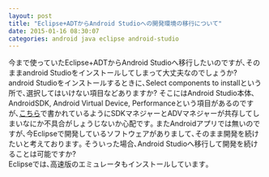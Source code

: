 ```yaml
---
layout: post
title: "Eclipse+ADTからAndroid Studioへの開発環境の移行について"
date: 2015-01-16 08:30:07
categories: android java eclipse android-studio
---
```

<p>今まで使っていたEclipse+ADTからAndroid Studioへ移行したいのですが､そのままandroid Studioをインストールしてしまって大丈夫なのでしょうか?<br>
android Studioをインストールするときに､Select components to installという所で､選択してはいけない項目などありますか?  そこにはAndroid Studio本体､AndroidSDK, Android Virtual Device, Performanceという項目があるのですが､<a href="http://qiita.com/seiya1311/items/924d8098db0d0b085f95" rel="nofollow">こちら</a>で書かれているようにSDKマネジャーとADVマネジャーが共存してしまいなにか不具合がしょうじないか心配です｡  またAndroidアプリでは無いのですが､今Eclipseで開発しているソフトウェアがありまして､そのまま開発を続けたいと考えております｡  そういった場合､Android Studioへ移行して開発を続けることは可能ですか?  <br>
Eclipseでは､高速版のエミュレータもインストールしています｡</p>
